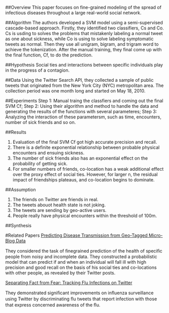 ##Overview
This paper focuses on fine-grained modeling of the spread of infectious diseases throughout a large real-world social network. 

##Algorithm
The authors developed a SVM model using a semi-supervised cascade-based approach. Firstly, they identified two classifiers, Cs and Co. Cs is usding to solves the problems that mistakenly labeling a normal tweet as one about sickness, while Co is using to solve labeling symptomatic tweets as normal. Then they use all unigram, bigram, and trigram word to achieve the tokenization. After the manual training, they final come up with the final function, Cf, to do the prediction.

##Hypothesis
Social ties and interactions between specific individuals play in the progress of a contagion.

##Data
Using the Twitter Search API, they collected a sample of public tweets that originated from the New York City (NYC) metropolitan area. The collection period was one month long and started on May 18, 2010.

##Experiments
Step 1: Manual traing the classfiers and coming out the final SVM Cf;
Step 2: Using their algorithm and method to handle the data and generating the results of the functions with several parameteres;
Step 3: Analyzing the interaction of these parametersm, such as time, encounters,  number of sick friends and so on.

##Results
1. Evaluation of the final SVM Cf got high accurate precision and recall.
2. There is a definite exponential relationship between probable physical encounters and ensuing sickness.
3. The number of sick friends also has an exponential effect on the probability of getting sick.
4. For smaller numbers of friends, co-location has a weak additional effect over the proxy effect of social ties. However, for larger n, the residual impact of friendships plateaus, and co-location begins to dominate.

##Assumption
1. The friends on Twitter are friends in real.
2. The tweets abouot health state is not joking.
3. The tweets are sending by geo-active users.
4. People really have physical encounters within the threshold of 100m.

##Synthesis



#Related Papers
[Predicting Disease Transmission from Geo-Tagged Micro-Blog Data](http://www.aaai.org/ocs/index.php/AAAI/AAAI12/paper/viewFile/4844/5130)
    
They considered the task of ﬁnegrained prediction of the health of speciﬁc people from noisy and incomplete data. They constructed a probabilistic model that can predict if and when an individual will fall ill with high precision and good recall on the basis of his social ties and co-locations with other people, as revealed by their Twitter posts.
   
[Separating Fact from Fear: Tracking Flu Infections on Twitter](http://www.aclweb.org/anthology/N/N13/N13-1097.pdf)
  
They demonstrated signiﬁcant improvements on inﬂuenza surveillance using Twitter by discriminating ﬂu tweets that report infection with those that express concerned awareness of the ﬂu.

